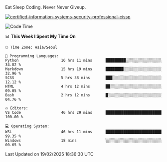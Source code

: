 Eat Sleep Coding.
Never Never Giveup.

[![certified-information-systems-security-professional-cissp](https://user-images.githubusercontent.com/44606727/157613689-acd84ec6-5f8f-4e79-89d9-a8d51f033634.png)](https://www.credly.com/badges/f394a010-85a0-450b-9136-8043af01d71c/public_url)

<!--START_SECTION:waka-->
![Code Time](http://img.shields.io/badge/Code%20Time-3%2C894%20hrs%2059%20mins-blue)

📊 **This Week I Spent My Time On** 

```text
🕑︎ Time Zone: Asia/Seoul

💬 Programming Languages: 
Python                   16 hrs 11 mins      █████████░░░░░░░░░░░░░░░░   34.82 % 
Markdown                 15 hrs 19 mins      ████████░░░░░░░░░░░░░░░░░   32.96 % 
SCSS                     5 hrs 38 mins       ███░░░░░░░░░░░░░░░░░░░░░░   12.12 % 
HTML                     4 hrs 12 mins       ██░░░░░░░░░░░░░░░░░░░░░░░   09.05 % 
Bash                     2 hrs 12 mins       █░░░░░░░░░░░░░░░░░░░░░░░░   04.76 % 

🔥 Editors: 
VS Code                  46 hrs 29 mins      █████████████████████████   100.00 % 

💻 Operating System: 
WSL                      46 hrs 11 mins      █████████████████████████   99.35 % 
Windows                  18 mins             ░░░░░░░░░░░░░░░░░░░░░░░░░   00.65 % 
```


 Last Updated on 19/02/2025 18:36:30 UTC
<!--END_SECTION:waka-->
